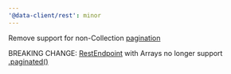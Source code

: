 ```yaml
---
'@data-client/rest': minor
---
```


Remove support for non-Collection [pagination](https://dataclient.io/rest/guides/pagination)

BREAKING CHANGE: [RestEndpoint](https://dataclient.io/rest/api/RestEndpoint) with Arrays no longer support [.paginated()](https://dataclient.io/rest/api/RestEndpoint#paginated)